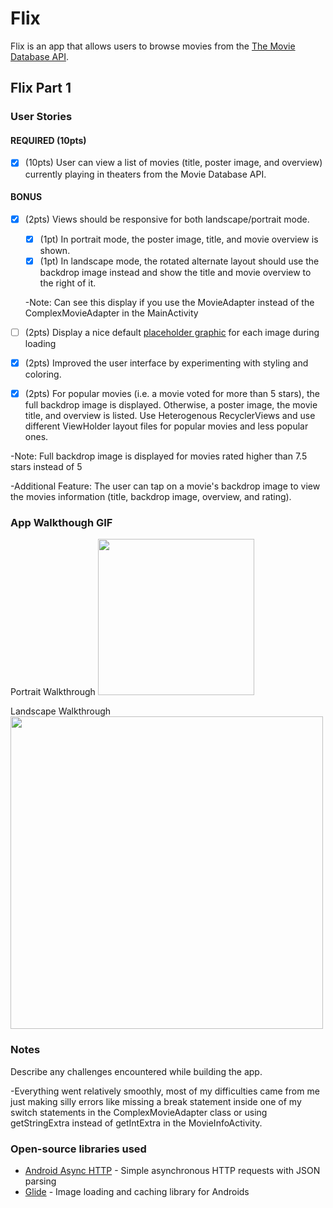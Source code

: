 # Flix
Flix is an app that allows users to browse movies from the [The Movie Database API](http://docs.themoviedb.apiary.io/#).

## Flix Part 1

### User Stories

#### REQUIRED (10pts)
- [x] (10pts) User can view a list of movies (title, poster image, and overview) currently playing in theaters from the Movie Database API.

#### BONUS
- [x] (2pts) Views should be responsive for both landscape/portrait mode.
   - [x] (1pt) In portrait mode, the poster image, title, and movie overview is shown.
   - [x] (1pt) In landscape mode, the rotated alternate layout should use the backdrop image instead and show the title and movie overview to the right of it.
  
  -Note: Can see this display if you use the MovieAdapter instead of the ComplexMovieAdapter in the MainActivity

- [ ] (2pts) Display a nice default [placeholder graphic](https://guides.codepath.org/android/Displaying-Images-with-the-Glide-Library#advanced-usage) for each image during loading
- [x] (2pts) Improved the user interface by experimenting with styling and coloring.
- [x] (2pts) For popular movies (i.e. a movie voted for more than 5 stars), the full backdrop image is displayed. Otherwise, a poster image, the movie title, and overview is listed. Use Heterogenous RecyclerViews and use different ViewHolder layout files for popular movies and less popular ones.

-Note: Full backdrop image is displayed for movies rated higher than 7.5 stars instead of 5

-Additional Feature: The user can tap on a movie's backdrop image to view the movies information (title, backdrop image, overview, and rating).

### App Walkthough GIF
Portrait Walkthrough
<img src="https://github.com/brandonschapiro/Flixster/blob/master/walkthrough-portrait.gif" width=250><br>

Landscape Walkthrough
<img src="https://github.com/brandonschapiro/Flixster/blob/master/walkthrough-landscape.gif" width=500><br>
### Notes
Describe any challenges encountered while building the app.

-Everything went relatively smoothly, most of my difficulties came from me just making silly errors like missing a break statement inside one of my switch statements in the ComplexMovieAdapter class or using getStringExtra instead of getIntExtra in the MovieInfoActivity.

### Open-source libraries used

- [Android Async HTTP](https://github.com/codepath/CPAsyncHttpClient) - Simple asynchronous HTTP requests with JSON parsing
- [Glide](https://github.com/bumptech/glide) - Image loading and caching library for Androids
